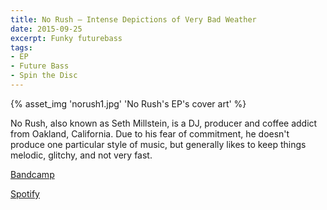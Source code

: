 ```yaml
---
title: No Rush — Intense Depictions of Very Bad Weather
date: 2015-09-25
excerpt: Funky futurebass
tags:
- EP
- Future Bass
- Spin the Disc
---
```


{% asset_img 'norush1.jpg' 'No Rush's EP's cover art' %}

No Rush, also known as Seth Millstein, is a DJ, producer and coffee addict from Oakland, California. Due to his fear of commitment, he doesn't produce one particular style of music, but generally likes to keep things melodic, glitchy, and not very fast. 

[Bandcamp](https://spinthedisc.bandcamp.com/album/intense-depictions-of-very-bad-weather)

[Spotify](https://open.spotify.com/album/4XpbQ9n7tEY468BDbtYfmG)